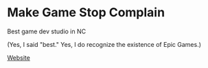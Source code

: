 # Make Game Stop Complain
Best game dev studio in NC

(Yes, I said "best." Yes, I do recognize the existence of Epic Games.)

[Website](https://makegamestopcomplain.itch.io/)
